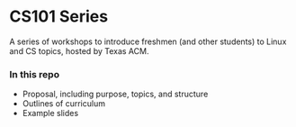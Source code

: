 # CS101 Series

A series of workshops to introduce freshmen (and other students) to Linux and CS topics, hosted by Texas ACM.

### In this repo
 - Proposal, including purpose, topics, and structure
 - Outlines of curriculum
 - Example slides
